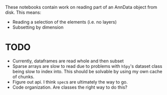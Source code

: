 These notebooks contain work on reading part of an AnnData object from disk. This means:

* Reading a selection of the elements (i.e. no layers)
* Subsetting by dimension

# TODO

* Currently, dataframes are read whole and then subset
* Sparse arrays are slow to read due to problems with `h5py`'s dataset class being slow to index into. This should be solvable by using my own cache of chunks.
* Figure out api. I think `spec`s are ultimately the way to go.
* Code organization. Are classes the right way to do this?
